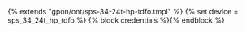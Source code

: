 {% extends "gpon/ont/sps-34-24t-hp-tdfo.tmpl" %}
{% set device = sps_34_24t_hp_tdfo %}
{% block credentials %}{% endblock %}